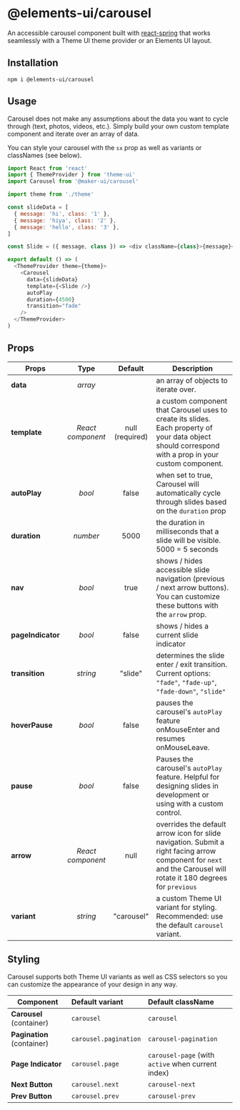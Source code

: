# @elements-ui/carousel

An accessible carousel component built with [react-spring](https://www.react-spring.io/)
that works seamlessly with a Theme UI theme provider or an Elements UI layout.

## Installation

```
npm i @elements-ui/carousel
```

## Usage

Carousel does not make any assumptions about the data you want to cycle through (text, photos, videos, etc.). Simply build your own custom template component and iterate over an array of data.

You can style your carousel with the `sx` prop as well as variants or classNames (see below).

```js
import React from 'react'
import { ThemeProvider } from 'theme-ui'
import Carousel from '@maker-ui/carousel'

import theme from './theme'

const slideData = [
  { message: 'hi', class: '1' },
  { message: 'hiya', class: '2' },
  { message: 'hello', class: '3' },
]

const Slide = ({ message, class }) => <div className={class}>{message}</div>

export default () => (
  <ThemeProvider theme={theme}>
    <Carousel
      data={slideData}
      template={<Slide />}
      autoPlay
      duration={4500}
      transition="fade"
    />
  </ThemeProvider>
)
```

## Props

| Props             |       Type        |     Default     | Description                                                                                                                                                        |
| ----------------- | :---------------: | :-------------: | ------------------------------------------------------------------------------------------------------------------------------------------------------------------ |
| **data**          |      _array_      |  [](required)   | an array of objects to iterate over.                                                                                                                               |
| **template**      | _React component_ | null (required) | a custom component that Carousel uses to create its slides. Each property of your data object should correspond with a prop in your custom component.              |
| **autoPlay**      |      _bool_       |      false      | when set to true, Carousel will automatically cycle through slides based on the `duration` prop                                                                    |
| **duration**      |     _number_      |      5000       | the duration in milliseconds that a slide will be visible. 5000 = 5 seconds                                                                                        |
| **nav**           |      _bool_       |      true       | shows / hides accessible slide navigation (previous / next arrow buttons). You can customize these buttons with the `arrow` prop.                                  |
| **pageIndicator** |      _bool_       |      false      | shows / hides a current slide indicator                                                                                                                            |
| **transition**    |     _string_      |     "slide"     | determines the slide enter / exit transition. Current options: `"fade"`, `"fade-up"`, `"fade-down"`, `"slide"`                                                     |
| **hoverPause**    |      _bool_       |      false      | pauses the carousel's `autoPlay` feature onMouseEnter and resumes onMouseLeave.                                                                                    |
| **pause**         |      _bool_       |      false      | Pauses the carousel's `autoPlay` feature. Helpful for designing slides in development or using with a custom control.                                              |
| **arrow**         | _React component_ |      null       | overrides the default arrow icon for slide navigation. Submit a right facing arrow component for `next` and the Carousel will rotate it 180 degrees for `previous` |
| **variant**       |     _string_      |   "carousel"    | a custom Theme UI variant for styling. Recommended: use the default `carousel` variant.                                                                            |

## Styling

Carousel supports both Theme UI variants as well as CSS selectors so you can customize the appearance of your design in any way.

| Component                  | Default variant       | Default className                                  |
| -------------------------- | :-------------------- | :------------------------------------------------- |
| **Carousel** (container)   | `carousel`            | `carousel`                                         |
| **Pagination** (container) | `carousel.pagination` | `carousel-pagination`                              |
| **Page Indicator**         | `carousel.page`       | `carousel-page` (with `active` when current index) |
| **Next Button**            | `carousel.next`       | `carousel-next`                                    |
| **Prev Button**            | `carousel.prev`       | `carousel-prev`                                    |
